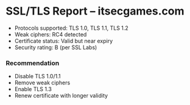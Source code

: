 # SSL/TLS Report – itsecgames.com

- Protocols supported: TLS 1.0, TLS 1.1, TLS 1.2
- Weak ciphers: RC4 detected
- Certificate status: Valid but near expiry
- Security rating: B (per SSL Labs)

### Recommendation
- Disable TLS 1.0/1.1
- Remove weak ciphers
- Enable TLS 1.3
- Renew certificate with longer validity
